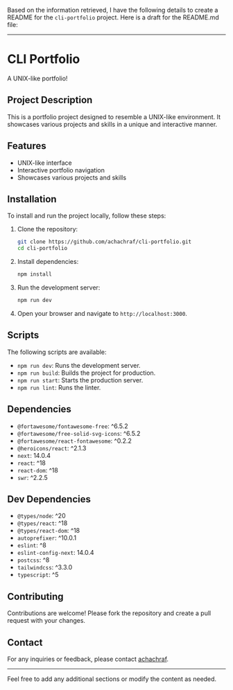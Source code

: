 Based on the information retrieved, I have the following details to create a README for the `cli-portfolio` project. Here is a draft for the README.md file:

---

# CLI Portfolio

A UNIX-like portfolio!

## Project Description

This is a portfolio project designed to resemble a UNIX-like environment. It showcases various projects and skills in a unique and interactive manner.

## Features

- UNIX-like interface
- Interactive portfolio navigation
- Showcases various projects and skills

## Installation

To install and run the project locally, follow these steps:

1. Clone the repository:
   ```sh
   git clone https://github.com/achachraf/cli-portfolio.git
   cd cli-portfolio
   ```

2. Install dependencies:
   ```sh
   npm install
   ```

3. Run the development server:
   ```sh
   npm run dev
   ```

4. Open your browser and navigate to `http://localhost:3000`.

## Scripts

The following scripts are available:

- `npm run dev`: Runs the development server.
- `npm run build`: Builds the project for production.
- `npm run start`: Starts the production server.
- `npm run lint`: Runs the linter.

## Dependencies

- `@fortawesome/fontawesome-free`: ^6.5.2
- `@fortawesome/free-solid-svg-icons`: ^6.5.2
- `@fortawesome/react-fontawesome`: ^0.2.2
- `@heroicons/react`: ^2.1.3
- `next`: 14.0.4
- `react`: ^18
- `react-dom`: ^18
- `swr`: ^2.2.5

## Dev Dependencies

- `@types/node`: ^20
- `@types/react`: ^18
- `@types/react-dom`: ^18
- `autoprefixer`: ^10.0.1
- `eslint`: ^8
- `eslint-config-next`: 14.0.4
- `postcss`: ^8
- `tailwindcss`: ^3.3.0
- `typescript`: ^5

## Contributing

Contributions are welcome! Please fork the repository and create a pull request with your changes.

## Contact

For any inquiries or feedback, please contact [achachraf](https://github.com/achachraf).

---

Feel free to add any additional sections or modify the content as needed.